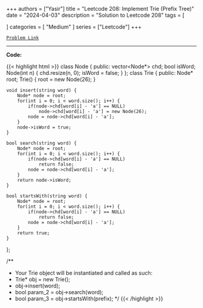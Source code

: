 
+++
authors = ["Yasir"]
title = "Leetcode 208: Implement Trie (Prefix Tree)"
date = "2024-04-03"
description = "Solution to Leetcode 208"
tags = [
    
]
categories = [
    "Medium"
]
series = ["Leetcode"]
+++



[`Problem Link`](https://leetcode.com/problems/implement-trie-prefix-tree/description/)

---

**Code:**

{{< highlight html >}}
class Node {
    public:
    vector<Node*> chd;
    bool isWord;
    Node(int n) {
        chd.resize(n, 0);
        isWord = false;
    }
};
class Trie {
public:
    Node* root;
    Trie() {
        root = new Node(26);
    }
    
    void insert(string word) {
        Node* node = root;
        for(int i = 0; i < word.size(); i++) {
            if(node->chd[word[i] - 'a'] == NULL)
                node->chd[word[i] - 'a'] = new Node(26);
            node = node->chd[word[i] - 'a'];
        }
        node->isWord = true;
    }
    
    bool search(string word) {
        Node* node = root;
        for(int i = 0; i < word.size(); i++) {
            if(node->chd[word[i] - 'a'] == NULL)
                return false;
            node = node->chd[word[i] - 'a'];
        }
        return node->isWord;        
    }
    
    bool startsWith(string word) {
        Node* node = root;
        for(int i = 0; i < word.size(); i++) {
            if(node->chd[word[i] - 'a'] == NULL)
                return false;
            node = node->chd[word[i] - 'a'];
        }
        return true;        
    }
};

/**
 * Your Trie object will be instantiated and called as such:
 * Trie* obj = new Trie();
 * obj->insert(word);
 * bool param_2 = obj->search(word);
 * bool param_3 = obj->startsWith(prefix);
 */
{{< /highlight >}}

